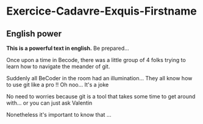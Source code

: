 # Exercice-Cadavre-Exquis-Firstname
## English power
**This is a powerful text in english.** Be prepared...

Once upon a time in Becode, there was a little group of 4 folks trying to learn how to navigate the meander of git.

Suddenly all BeCoder in the room had an illumination...
They all know how to use git like a pro !!
Oh noo... It's a joke

No need to worries because git is a tool that takes some time to get around with... or you can just ask Valentin 

Nonetheless it's important to know that ... 
